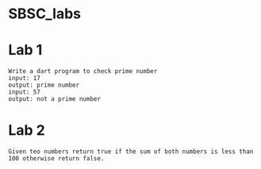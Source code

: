 # SBSC_labs
  # Lab 1
    Write a dart program to check prime number
    input: 17
    output: prime number
    input: 57 
    output: not a prime number
    
  # Lab 2
    Given teo numbers return true if the sum of both numbers is less than 100 otherwise return false.
